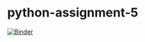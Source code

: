 # python-assignment-5
[![Binder](https://mybinder.org/badge_logo.svg)](https://mybinder.org/v2/gh/adamlass/python-assignment-5.git/master)

